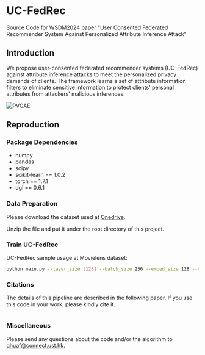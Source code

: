 # UC-FedRec
Source Code for WSDM2024 paper "User Consented Federated Recommender System Against Personalized Attribute Inference Attack"


## Introduction
We propose user-consented federated recommender systems (UC-FedRec) against attribute inference attacks to meet the personalized privacy demands of clients. The framework learns a set of attribute information filters to eliminate sensitive information to protect clients' personal attributes from attackers' malicious inferences.

![PVGAE](figure/framework.png)

## Reproduction

### Package Dependencies

* numpy
* pandas
* scipy
* scikit-learn == 1.0.2
* torch == 1.7.1
* dgl == 0.6.1

### Data Preparation

Please download the dataset used at [Onedrive](https://hkustconnect-my.sharepoint.com/:u:/g/personal/qhuaf_connect_ust_hk/Eb8tVaBCiXFFpwRtn-pSip8BzNgbGINXzC6cIKEpiaNFzw?e=RomuQ8).

Unzip the file and put it under the root directory of this project.

### Train UC-FedRec

UC-FedRec sample usage at Movielens dataset:

```bash
python main.py --layer_size [128] --batch_size 256 --embed_size 128 --Ks [10] --gpu 3 --lr 0.0001 --model_name sgd_model_run4_1.pkl
```


### Citations
The details of this pipeline are described in the following paper. If you use this code in your work, please kindly cite it.

```bibtex

```

### Miscellaneous

Please send any questions about the code and/or the algorithm to <qhuaf@connect.ust.hk>.
